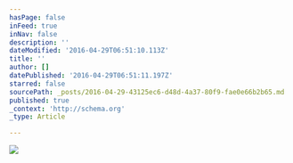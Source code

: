 ```yaml
---
hasPage: false
inFeed: true
inNav: false
description: ''
dateModified: '2016-04-29T06:51:10.113Z'
title: ''
author: []
datePublished: '2016-04-29T06:51:11.197Z'
starred: false
sourcePath: _posts/2016-04-29-43125ec6-d48d-4a37-80f9-fae0e66b2b65.md
published: true
_context: 'http://schema.org'
_type: Article

---
```

![](https://the-grid-user-content.s3-us-west-2.amazonaws.com/1a26e435-d83d-43cc-8dad-e3b341c5387d.jpg)